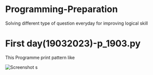 # Programming-Preparation
Solving  different type of question everyday for improving logical skill
# First day(19032023)-p_1903.py
This Programme print pattern like

![Screenshot s](https://user-images.githubusercontent.com/70217922/226184215-e9b17359-e9f2-4b69-9ed0-7516b04a728b.png)
